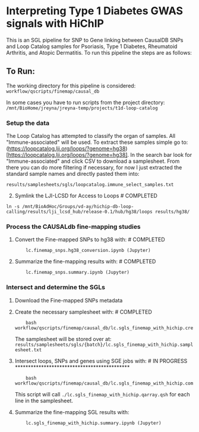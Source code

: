 # Interpreting Type 1 Diabetes GWAS signals with HiChIP

This is an SGL pipeline for SNP to Gene linking between CausalDB SNPs and Loop Catalog samples 
for Psoriasis, Type 1 Diabetes, Rheumatoid Arthritis, and Atopic Dermatitis. To run this pipeline the steps are as follows:

## To Run:
The working directory for this pipeline is considered: `workflow/qscripts/finemap/causal_db`

In some cases you have to run scripts from the project directory: `/mnt/BioHome/jreyna/jreyna-temp/projects/t1d-loop-catalog`

### Setup the data 
The Loop Catalog has attempted to classify the organ of samples. All "Immune-associated" will be used. To extract these samples simple
go to: (https://loopcatalog.lji.org/loops/?genome=hg38)[https://loopcatalog.lji.org/loops/?genome=hg38]. In the search bar look for "Immune-associated" and click CSV to download a samplesheet. From there you can do more filtering if necessary, for now I just extracted the standard sample names and directly pasted them into:

```
results/samplesheets/sgls/loopcatalog.immune_select_samples.txt
```

2) Symlink the LJI-LCSD for Access to Loops # COMPLETED
```
ln -s /mnt/BioAdHoc/Groups/vd-ay/hichip-db-loop-calling/results/lji_lcsd_hub/release-0.1/hub/hg38/loops results/hg38/
```

### Process the CAUSALdb fine-mapping studies

1) Convert the Fine-mapped SNPs to hg38 with: # COMPLETED
    ```
        lc.finemap_snps.hg38_conversion.ipynb (Jupyter)
    ```

2) Summarize the fine-mapping results with: # COMPLETED
    ```
        lc.finemap_snps.summary.ipynb (Jupyter)
    ```

### Intersect and determine the SGLs
1) Download the Fine-mapped SNPs metadata

2) Create the necessary samplesheet with: # COMPLETED
    ```
        bash workflow/qscripts/finemap/causal_db/lc.sgls_finemap_with_hichip.create.samplesheet.sh
    ```

    The samplesheet will be stored over at: `results/samplesheets/sgls/{batch}/lc.sgls_finemap_with_hichip.samplesheet.txt`

3) Intersect loops, SNPs and genes using SGE jobs with: # IN PROGRESS ********************************************
    ```
        bash workflow/qscripts/finemap/causal_db/lc.sgls_finemap_with_hichip.commander.sh 
    ```
    This script will call `./lc.sgls_finemap_with_hichip.qarray.qsh` for each line in 
    the samplesheet.

3) Summarize the fine-mapping SGL results with:
    ```
        lc.sgls_finemap_with_hichip.summary.ipynb (Jupyter)
    ```
